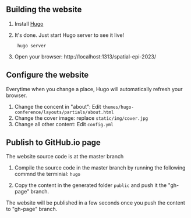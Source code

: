 ## Building the website

1. Install [Hugo](https://gohugo.io/getting-started/installing/)


3. It's done. Just start Hugo server to see it live!

        hugo server
4. Open your browser: http://localhost:1313/spatial-epi-2023/

## Configure the website

Everytime when you change a place, Hugo will automatically refresh your browser.

1. Change the concent in "about": Edit `themes/hugo-conference/layouts/partials/about.html`
2. Change the cover image: replace `static/img/cover.jpg`
3. Change all other content: Edit `config.yml`



## Publish to GitHub.io page

The website source code is at the master branch

1. Compile the source code in the master branch by running the following commnd the terminial: ```hugo ```
       
2. Copy the content in the generated folder `public` and push it the "gh-page" branch.

The website will be published in a few seconds once you push the content to "gh-page" branch.
